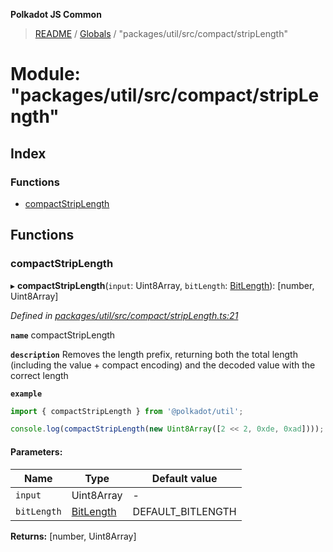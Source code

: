 **Polkadot JS Common**

> [README](../README.md) / [Globals](../globals.md) / "packages/util/src/compact/stripLength"

# Module: "packages/util/src/compact/stripLength"

## Index

### Functions

* [compactStripLength](_packages_util_src_compact_striplength_.md#compactstriplength)

## Functions

### compactStripLength

▸ **compactStripLength**(`input`: Uint8Array, `bitLength`: [BitLength](_packages_util_src_compact_types_.md#bitlength)): [number, Uint8Array]

*Defined in [packages/util/src/compact/stripLength.ts:21](https://github.com/polkadot-js/common/blob/30198d1a/packages/util/src/compact/stripLength.ts#L21)*

**`name`** compactStripLength

**`description`** Removes the length prefix, returning both the total length (including the value + compact encoding) and the decoded value with the correct length

**`example`** 
<BR>

```javascript
import { compactStripLength } from '@polkadot/util';

console.log(compactStripLength(new Uint8Array([2 << 2, 0xde, 0xad]))); // [2, Uint8Array[0xde, 0xad]]
```

#### Parameters:

Name | Type | Default value |
------ | ------ | ------ |
`input` | Uint8Array | - |
`bitLength` | [BitLength](_packages_util_src_compact_types_.md#bitlength) | DEFAULT_BITLENGTH |

**Returns:** [number, Uint8Array]
